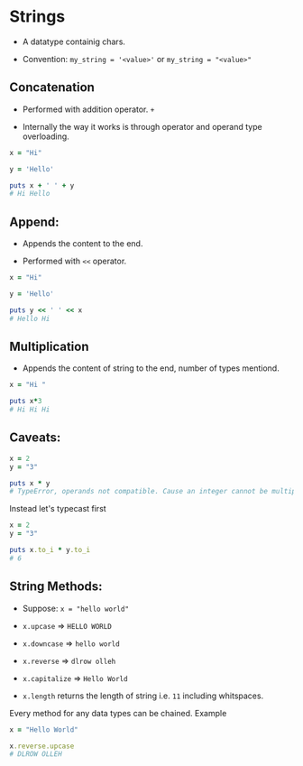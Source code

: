 # Strings

- A datatype containig chars.

- Convention: `my_string = '<value>'` or `my_string = "<value>"`

## Concatenation
- Performed with addition operator. `+`

- Internally the way it works is through operator and operand type overloading.

```rb
x = "Hi"

y = 'Hello'

puts x + ' ' + y
# Hi Hello
```

## Append:
- Appends the content to the end.

- Performed with `<<` operator.

```rb
x = "Hi"

y = 'Hello'

puts y << ' ' << x
# Hello Hi
```

## Multiplication
- Appends the content of string to the end, number of types mentiond.

```rb
x = "Hi "

puts x*3
# Hi Hi Hi
```

## Caveats:

```rb
x = 2
y = "3"

puts x * y
# TypeError, operands not compatible. Cause an integer cannot be multiplied by string
```

Instead let's typecast first

```rb
x = 2
y = "3"

puts x.to_i * y.to_i
# 6
```

## String Methods:

- Suppose: `x = "hello world"`

- `x.upcase` => `HELLO WORLD`

- `x.downcase` => `hello world`

- `x.reverse` => `dlrow olleh`

- `x.capitalize` => `Hello World`

- `x.length` returns the length of string i.e. `11` including whitspaces.

Every method for any data types can be chained. Example

```rb
x = "Hello World"

x.reverse.upcase
# DLROW OLLEH
```